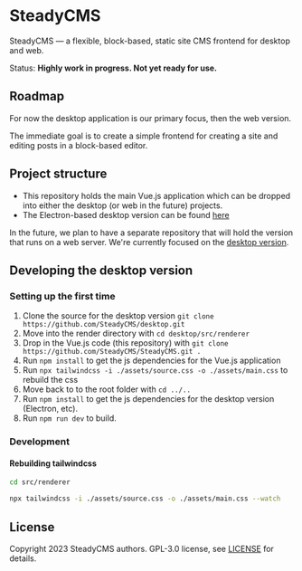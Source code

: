 # SteadyCMS

SteadyCMS — a flexible, block-based, static site CMS frontend for desktop and web.

Status: **Highly work in progress. Not yet ready for use.**


## Roadmap

For now the desktop application is our primary focus, then the web version. 

The immediate goal is to create a simple frontend for creating a site and editing posts in a block-based editor.


## Project structure

- This repository holds the main Vue.js application which can be dropped into either the desktop (or web in the future) projects.
- The Electron-based desktop version can be found [here](https://github.com/SteadyCMS/desktop)

In the future, we plan to have a separate repository that will hold the version that runs on a web server. We're currently focused on the [desktop version](https://github.com/SteadyCMS/desktop).

## Developing the desktop version

### Setting up the first time

1. Clone the source for the desktop version ``git clone https://github.com/SteadyCMS/desktop.git``
2. Move into the render directory with ``cd desktop/src/renderer``
3. Drop in the Vue.js code (this repository) with ``git clone https://github.com/SteadyCMS/SteadyCMS.git .``
4. Run ``npm install`` to get the js dependencies for the Vue.js application
5. Run ``npx tailwindcss -i ./assets/source.css -o ./assets/main.css`` to rebuild the css
6. Move back to to the root folder with ``cd ../..``
7. Run ``npm install`` to get the js dependencies for the desktop version (Electron, etc).
8. Run ``npm run dev`` to build.

### Development

#### Rebuilding tailwindcss

```bash
cd src/renderer
```

```bash
npx tailwindcss -i ./assets/source.css -o ./assets/main.css --watch
```

## License

Copyright 2023 SteadyCMS authors. GPL-3.0 license, see [LICENSE](/LICENSE) for details.
